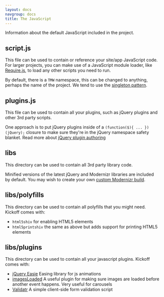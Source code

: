 ```yaml
---
layout: docs
navgroup: docs
title: The JavaScript
---
```


Information about the default JavaScript included in the project.

## script.js

This file can be used to contain or reference your site/app JavaScript code. For larger projects, you can make use of a JavaScript module loader, like [Require.js](http://requirejs.org/), to load any other scripts you need to run.

By default, there is a `TMW` namespace, this can be changed to anything, perhaps the name of the project. We tend to use the [singleton pattern](http://addyosmani.com/resources/essentialjsdesignpatterns/book/#singletonpatternjavascript).

## plugins.js

This file can be used to contain all your plugins, such as jQuery plugins and
other 3rd party scripts.

One approach is to put jQuery plugins inside of a `(function($){ ... })(jQuery);` closure to make sure they're in the jQuery namespace safety blanket. Read more about [jQuery plugin authoring](http://docs.jquery.com/PluginsAuthoring#Getting_Started)

## libs

This directory can be used to contain all 3rd party library code.

Minified versions of the latest jQuery and Modernizr libraries are included by default. You may wish to create your own [custom Modernizr build](http://www.modernizr.com/download/).

## libs/polyfills

This directory can be used to contain all polyfills that you might need. Kickoff comes with:

* `html5shiv` for enabling HTML5 elements
* `html5printshiv` the same as above but adds support for printing HTML5 elements

## libs/plugins

This directory can be used to contain all your javascript plugins. Kickoff comes with:
* [jQuery Easie](http://janne.aukia.com/easie/) Easing library for js animations
* [imagesLoaded](https://github.com/desandro/imagesloaded) A useful plugin for making sure images are loaded before another event happens. Very useful for carousels
* [Validatr](http://jaymorrow.github.com/validatr/) A simple client-side form validation script
